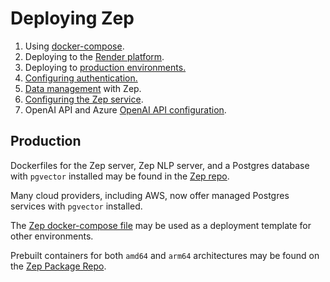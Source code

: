 # Deploying Zep

1. Using [docker-compose](/deployment/quickstart).
2. Deploying to the [Render platform](/deployment/render).
3. Deploying to [production environments.](#production)
4. [Configuring authentication.](/deployment/auth)
5. [Data management](/deployment/data) with Zep.
5. [Configuring the Zep service](/deployment/config).
6. OpenAI API and Azure [OpenAI API configuration](/deployment/openai).

## Production
Dockerfiles for the Zep server, Zep NLP server, and a Postgres database with `pgvector` installed may be found in the [Zep repo](https://github.com/getzep/zep).

Many cloud providers, including AWS, now offer managed Postgres services with `pgvector` installed.

The [Zep docker-compose file](https://github.com/getzep/zep/blob/main/docker-compose.yaml) may be used as a deployment template for other environments.

Prebuilt containers for both `amd64` and `arm64` architectures may be found on the [Zep Package Repo](https://github.com/orgs/getzep/packages?repo_name=zep).

